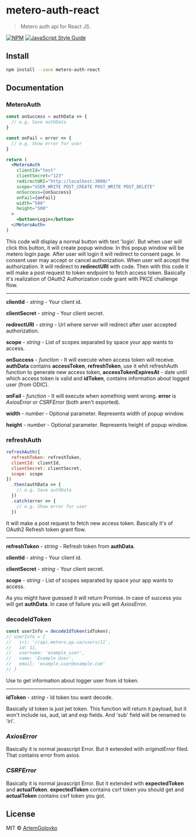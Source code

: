 # metero-auth-react

> Metero auth api for React JS.

[![NPM](https://img.shields.io/npm/v/metero-auth-react.svg)](https://www.npmjs.com/package/auth-react) [![JavaScript Style Guide](https://img.shields.io/badge/code_style-standard-brightgreen.svg)](https://standardjs.com)

## Install

```bash
npm install --save metero-auth-react
```

## Documentation
### MeteroAuth
```jsx
const onSuccess = authData => {
  // e.g. Save authData
}

const onFail = error => {
  // e.g. Show error for user
}

return (
  <MeteroAuth
    clientId="test"
    clientSecret="123"
    redirectURI="http://localhost:3000/"
    scope="USER_WRITE POST_CREATE POST_WRITE POST_DELETE"
    onSuccess={onSuccess}
    onFail={onFail}
    width="500"
    height="500"
  >
    <button>Login</button>
  </MeteroAuth>
)
```
This code will display a normal button with text 'login'. But when user will click this button, it will create popup window. In this popup window will be metero login page. After user will login it will redirect to consent page. In consent user may accept or cancel authorization. When user will accept the authorization. It will redirect to **redirectURI** with code. Then with this code it will make a post request to token endpoint to fetch access token. Basically it's realization of OAuth2 Authorization code grant with PKCE challenge flow.

---
**clientId** - *string* - Your client id.

**clientSecret** - *string* - Your client secret.

**redirectURI** - *string* - Url where server will redirect after user accepted authorization.

**scope** - *string* - List of scopes separated by space your app wants to access.

**onSuccess** - *function* - It will execute when access token will receive. **authData** contains **accessToken**, **refreshToken**, use it whit refreshAuth function to generate new access token, **accessTokenExpiresAt** - date until which access token is valid and **idToken**, contains information about logged user (from ODIC).

**onFail** - *function* - It will execute when something went wrong. **error** is *AxiosError* or *CSRFError* (both aren't exported).

**width** - *number* - Optional parameter. Represents width of popup window.

**height** - *number* - Optional parameter. Represents height of popup window.

### refreshAuth
```js
refreshAuth({
  refreshToken: refreshToken,
  clientId: clientId,
  clientSecret: clientSecret,
  scope: scope
})
  .then(authData => {
    // e.g. Save authData
  })
  .catch(error => {
    // e.g. Show error for user
  })
```
It will make a post request to fetch new access token. Basically it's of OAuth2 Refresh token grant flow.

---

**refreshToken** - *string* - Refresh token from **authData**.

**clientId** - *string* - Your client id.

**clientSecret** - *string* - Your client secret.

**scope** - *string* - List of scopes separated by space your app wants to access.

As you might have guessed it will return Promise. In case of success you will get **authData**. In case of failure you will get *AxiosError*.

### decodeIdToken
```js
const userInfo = decodeIdToken(idToken);
// userInfo = {
//   iri: '//api.metero.pp.ua/users/11',
//   id: 11,
//   username: 'example_user',
//   name: 'Example User',
//   email: 'example.user@example.com'
// }
```
Use to get information about logger user from id token.

---

**idToken** - *string* - Id token tou want decode.

Basically id token is just jwt token. This function will return it payload, but it won't include iss, aud, iat and exp fields. And 'sub' field will be renamed to 'iri'.

### *AxiosError*

Basically it is normal javascript Error. But it extended with *originalError* filed. That contains error from axios.

### *CSRFError*

Basically it is normal javascript Error. But it extended with **expectedToken** and **actualToken**. **expectedToken** contains csrf token you should get and **actualToken** contains csrf token you got.

## License

MIT © [ArtemGolovko](https://github.com/ArtemGolovko)
